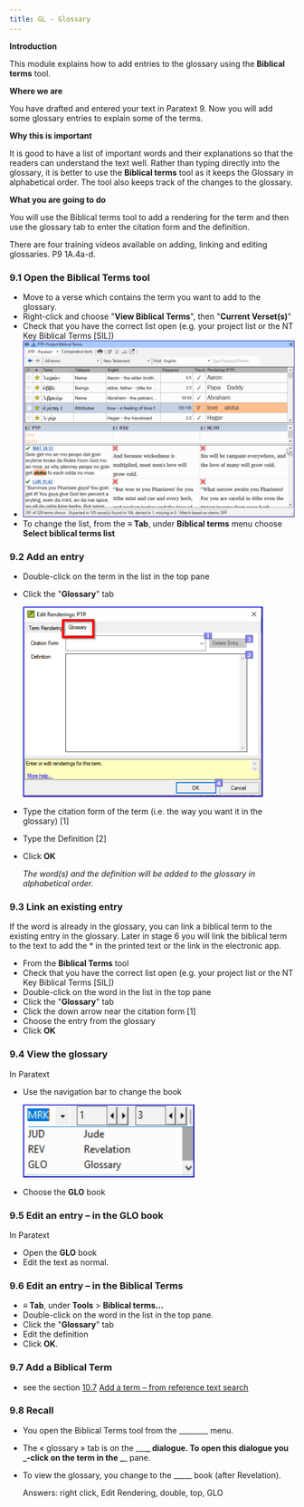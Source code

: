 ```yaml
---
title: GL - Glossary
---
```

**Introduction**

This module explains how to add entries to the glossary using the **Biblical terms** tool.

**Where we are**

You have drafted and entered your text in Paratext 9. Now you will add some glossary entries to explain some of the terms.

**Why this is important**

It is good to have a list of important words and their explanations so that the readers can understand the text well. Rather than typing directly into the glossary, it is better to use the **Biblical terms** tool as it keeps the Glossary in alphabetical order. The tool also keeps track of the changes to the glossary.

**What you are going to do**

You will use the Biblical terms tool to add a rendering for the term and then use the glossary tab to enter the citation form and the definition.

There are four training videos available on adding, linking and editing glossaries. P9 1A.4a-d.

### 9.1 Open the Biblical Terms tool

-   Move to a verse which contains the term you want to add to the glossary.
-   Right-click and choose "**View Biblical Terms**", then "**Current Verset(s)**"
-   Check that you have the correct list open (e.g. your project list or the NT Key Biblical Terms [SIL])
-   ![](media/2b01905ef3b07447852ee02967bd29ef.png)
-   To change the list, from the **≡ Tab**, under **Biblical terms** menu choose **Select biblical terms list**

### 9.2 Add an entry

-   Double-click on the term in the list in the top pane
-   Click the "**Glossary**" tab

    ![](media/a72d1e5b782c3521acd208d3ad948806.png)

-   Type the citation form of the term (i.e. the way you want it in the glossary) [1]
-   Type the Definition [2]
-   Click **OK**

    *The word(s) and the definition will be added to the glossary in alphabetical order.*

### 9.3 Link an existing entry

If the word is already in the glossary, you can link a biblical term to the existing entry in the glossary. Later in stage 6 you will link the biblical term to the text to add the \* in the printed text or the link in the electronic app.

-   From the **Biblical Terms** tool
-   Check that you have the correct list open (e.g. your project list or the NT Key Biblical Terms [SIL])
-   Double-click on the word in the list in the top pane
-   Click the "**Glossary**" tab
-   Click the down arrow near the citation form [1]
-   Choose the entry from the glossary
-   Click **OK**

### 9.4 View the glossary

In Paratext

-   Use the navigation bar to change the book

    ![](media/1ff8980dd966e0b6d022ab9831c08cae.png)

-   Choose the **GLO** book

### 9.5 Edit an entry – in the GLO book

In Paratext

-   Open the **GLO** book
-   Edit the text as normal.

### 9.6 Edit an entry – in the Biblical Terms

-   **≡ Tab**, under **Tools** \> **Biblical terms...**
-   Double-click on the word in the list in the top pane.
-   Click the "**Glossary**" tab
-   Edit the definition
-   Click **OK**.

### 9.7 Add a Biblical Term

-   see the section [10.7](#sAddATerm) [Add a term – from reference text search](#sAddATerm)

### 9.8 Recall

-   You open the Biblical Terms tool from the \_______\_ menu.
-   The « glossary » tab is on the \__\_**\_ dialogue. To open this dialogue you \_-click on the term in the \_**\_ pane.
-   To view the glossary, you change to the \____\_ book (after Revelation).

    Answers: right click, Edit Rendering, double, top, GLO

